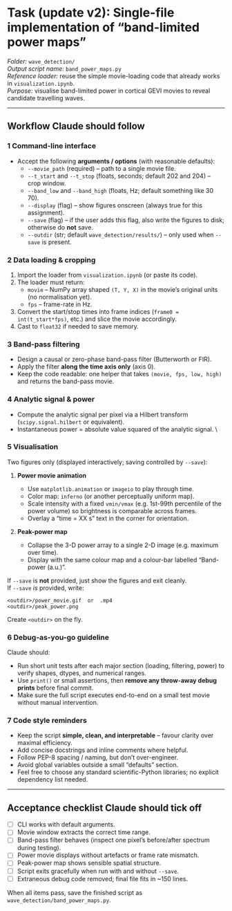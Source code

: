 # Task (update v2): Single-file implementation of “band-limited power maps”

*Folder:* `wave_detection/`  
*Output script name:* `band_power_maps.py`  
*Reference loader:* reuse the simple movie-loading code that already works in `visualization.ipynb`.  
*Purpose:* visualise band-limited power in cortical GEVI movies to reveal candidate travelling waves.

---

## Workflow Claude should follow

### 1 Command-line interface  
* Accept the following **arguments / options** (with reasonable defaults):  
  * `--movie_path`  (required) – path to a single movie file.  
  * `--t_start` and `--t_stop`  (floats, seconds; default 202 and 204) – crop window.  
  * `--band_low` and `--band_high`  (floats, Hz; default something like 30 70).  
  * `--display`  (flag) – show figures onscreen (always true for this assignment).  
  * `--save`  (flag) – if the user adds this flag, also write the figures to disk; otherwise do **not** save.  
  * `--outdir`  (str; default `wave_detection/results/`) – only used when `--save` is present.

### 2 Data loading & cropping  
1. Import the loader from `visualization.ipynb` (or paste its code).  
2. The loader must return:  
   * `movie` – NumPy array shaped `(T, Y, X)` in the movie’s original units (no normalisation yet).  
   * `fps` – frame-rate in Hz.  
3. Convert the start/stop times into frame indices (`frame0 = int(t_start*fps)`, etc.) and slice the movie accordingly.  
4. Cast to `float32` if needed to save memory.

### 3 Band-pass filtering  
* Design a causal or zero-phase band-pass filter (Butterworth or FIR).  
* Apply the filter **along the time axis only** (axis 0).  
* Keep the code readable: one helper that takes `(movie, fps, low, high)` and returns the band-pass movie.

### 4 Analytic signal & power  
* Compute the analytic signal per pixel via a Hilbert transform (`scipy.signal.hilbert` or equivalent).  
* Instantaneous power = absolute value squared of the analytic signal.  \

### 5 Visualisation  
Two figures only (displayed interactively; saving controlled by `--save`):

1. **Power movie animation**  
   * Use `matplotlib.animation` or `imageio` to play through time.  
   * Color map: `inferno` (or another perceptually uniform map).  
   * Scale intensity with a fixed `vmin/vmax` (e.g. 1st-99th percentile of the power volume) so brightness is comparable across frames.  
   * Overlay a “time = XX s” text in the corner for orientation.

2. **Peak-power map**  
   * Collapse the 3-D power array to a single 2-D image (e.g. maximum over time).  
   * Display with the same colour map and a colour-bar labelled “Band-power (a.u.)”.

If `--save` is **not** provided, just show the figures and exit cleanly.  
If `--save` *is* provided, write:
```text
<outdir>/power_movie.gif  or  .mp4
<outdir>/peak_power.png
```
Create `<outdir>` on the fly.

### 6 Debug-as-you-go guideline  
Claude should:
* Run short unit tests after each major section (loading, filtering, power) to verify shapes, dtypes, and numerical ranges.  
* Use `print()` or small assertions, then **remove any throw-away debug prints** before final commit.  
* Make sure the full script executes end-to-end on a small test movie without manual intervention.

### 7 Code style reminders  
* Keep the script **simple, clean, and interpretable** – favour clarity over maximal efficiency.  
* Add concise docstrings and inline comments where helpful.  
* Follow PEP-8 spacing / naming, but don’t over-engineer.  
* Avoid global variables outside a small “defaults” section.  
* Feel free to choose any standard scientific-Python libraries; no explicit dependency list needed.

---

## Acceptance checklist Claude should tick off

- [ ] CLI works with default arguments.
- [ ] Movie window extracts the correct time range.
- [ ] Band-pass filter behaves (inspect one pixel’s before/after spectrum during testing).
- [ ] Power movie displays without artefacts or frame rate mismatch.
- [ ] Peak-power map shows sensible spatial structure.
- [ ] Script exits gracefully when run with and without `--save`.
- [ ] Extraneous debug code removed; final file fits in ~150 lines.

When all items pass, save the finished script as `wave_detection/band_power_maps.py`.